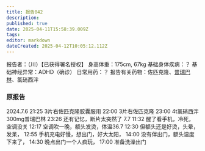 ```yaml
---
title: 报告042
description: 
published: true
date: 2025-04-11T15:58:39.009Z
tags: 
editor: markdown
dateCreated: 2025-04-12T10:05:12.112Z
---
```


报告者：（川）【已获得署名授权】
身高体重：175cm, 67kg
基础身体疾病：？
基础神经异常：ADHD（确诊）
日常用药：？
报告有关药物：佐匹克隆、[普瑞巴林](/PR80/)、氯硝西泮

### 原报告
2024.7.6
21:25 3片右佐匹克隆胶囊服用
22:00 3片右佐匹克隆
23:00 4t氯硝西泮300mg普瑞巴林
23:26 还有记忆，断片太突然了
7.7 11:32 醒了看手机，冷死，空调没关
12:17 空调吹一晚，额头发烫，体温36.7
12:30 但额头还是好烫，头晕，发呆，
12:55 手机充电好慢，想出门，好大太阳，
14:00 没有伴出门，额头温度下来了，
14:30 晚点出门一个人疯玩，
17:00 准备洗澡出门
